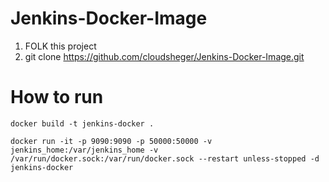 # Jenkins-Docker-Image


1. FOLK this project
2. git clone https://github.com/cloudsheger/Jenkins-Docker-Image.git

   
# How to run

```
docker build -t jenkins-docker .

docker run -it -p 9090:9090 -p 50000:50000 -v jenkins_home:/var/jenkins_home -v /var/run/docker.sock:/var/run/docker.sock --restart unless-stopped -d jenkins-docker


```
